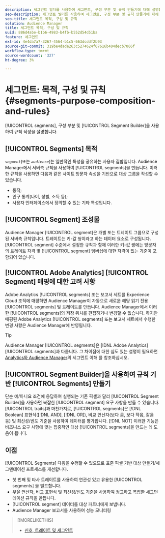 ```yaml
---
description: 세그먼트 빌더를 사용하여 세그먼트, 구성 부분 및 규칙 만들기에 대해 설명합니다.
seo-description: 세그먼트 빌더를 사용하여 세그먼트, 구성 부분 및 규칙 만들기에 대해 설명합니다.
seo-title: 세그먼트 목적, 구성 및 규칙
solution: Audience Manager
title: 세그먼트 목적, 구성 및 규칙
uuid: 886d4abe-b1b6-4983-b4fb-b552d54d51ba
feature: 세그먼트
exl-id: 4e4da7a7-3267-4564-b1c5-663dcddf2b93
source-git-commit: 319be4dade263c5274624f07616b404decb7066f
workflow-type: tm+mt
source-wordcount: '327'
ht-degree: 3%

---
```


# 세그먼트: 목적, 구성 및 규칙 {#segments-purpose-composition-and-rules}

[!UICONTROL segments], 구성 부분 및 [!UICONTROL Segment Builder]을 사용하여 규칙 작성을 설명합니다.

## [!UICONTROL Segments] 목적

*`segment`*(또는 *`audience`*)는 일반적인 특성을 공유하는 사용자 집합입니다. Audience Manager에서 서버측 규칙을 사용하여 [!UICONTROL segments]을 만듭니다. 이러한 규칙을 사용하면 다음과 같은 사이트 방문자 속성을 기반으로 대상 그룹을 작성할 수 있습니다.

* 동작;
* 인구 통계(나이, 성별, 소득 등);
* 사용자 인터페이스에서 정의할 수 있는 기타 특성입니다.

## [!UICONTROL Segment] 조성물

Audience Manager [!UICONTROL segment]은 개별 또는 트레이트 그룹으로 구성된 서버측 규칙입니다. 트레이트는 키-값 쌍이라고 하는 데이터 요소로 구성됩니다. [!UICONTROL segment] 수준에서 설정한 규칙과 함께 이러한 키-값 쌍에는 방문자의 트레이트 자격 및 [!UICONTROL segment] 멤버십에 대한 자격이 있는 기준이 포함되어 있습니다.

## [!UICONTROL Adobe Analytics] [!UICONTROL Segment] 매핑에 대한 고려 사항

Adobe Analytics [!UICONTROL segments] 또는 보고서 세트를 Experience Cloud 조직에 매핑하면 Audience Manager이 자동으로 새로운 해당 읽기 전용 [!UICONTROL segments] 및 트레이트를 만듭니다. Audience Manager에서 이러한 [!UICONTROL segments]의 저장 위치를 편집하거나 변경할 수 없습니다. 하지만 매핑된 Adobe Analytics [!UICONTROL segments] 또는 보고서 세트에서 수행한 변경 사항은 Audience Manager에 반영됩니다.

>[!TIP]
>
>Audience Manager [!UICONTROL segments]은 [!DNL Adobe Analytics] [!UICONTROL segments]과 다릅니다. 그 차이점에 대한 심도 있는 설명이 필요하면 [Analytics와 Audience Manager](https://experienceleague.adobe.com/docs/analytics/integration/audience-analytics/audience-analytics-workflow/aam-analytics-segments.html)의 세그먼트 이해 를 참조하십시오.

## [!UICONTROL Segment Builder]을 사용하여 규칙 기반 [!UICONTROL Segments] 만들기

단순 예/아니요 조건에 응답하여 실행되는 기존 픽셀과 달리 [!UICONTROL Segment Builder]을 사용하면 복잡한 [!UICONTROL segment] 요구 사항을 만들 수 있습니다. [!UICONTROL traits]과 마찬가지로, [!UICONTROL segments]은 [!DNL Boolean] 표현식([!DNL AND], [!DNL OR]), 비교 연산자(보다 큼, 보다 작음, 같음 등) 및 최신성/빈도 기준을 사용하여 데이터를 평가합니다. [!DNL NOT] 이러한 기능은 비즈니스 요구 사항에 맞는 집중적인 대상 [!UICONTROL segments]을 만드는 데 도움이 됩니다.

## 이점

[!UICONTROL Segments] 다음을 수행할 수 있으므로 표준 픽셀 기반 대상 만들기/세그멘테이션 프로세스를 개선합니다.

* 첫 번째 및 타사 트레이트를 사용하여 연관성 있고 유용한 [!UICONTROL segments] 을 빌드합니다.
* 부울 연산자, 비교 표현식 및 최신성/빈도 기준을 사용하여 정교하고 복잡한 세그먼테이션 규칙을 만듭니다.
* [!UICONTROL segment] 데이터를 대상 파트너에게 보냅니다.
* Audience Manager 보고서를 사용하여 성능 모니터링

>[!MORELIKETHIS]
>
>* [신호, 트레이트 및 세그먼트](../../reference/signal-trait-segment.md)

